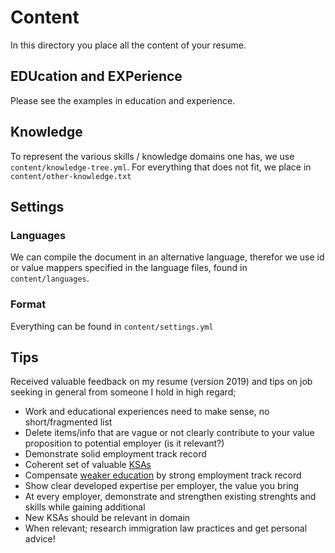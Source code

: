 # Content

In this directory you place all the content of your resume.

## EDUcation and EXPerience
Please see the examples in education and experience.

## Knowledge

To represent the various skills / knowledge domains one has,
we use `content/knowledge-tree.yml`.
For everything that does not fit,
we place in `content/other-knowledge.txt`

## Settings

### Languages
We can compile the document in an alternative language,
therefor we use id or value mappers specified in the language files,
found in `content/languages`.

### Format

Everything can be found in `content/settings.yml`

## Tips

Received valuable feedback on my resume (version 2019) and tips on job seeking in general from someone I hold in high regard;

- Work and educational experiences need to make sense, no short/fragmented list
- Delete items/info that are vague or not clearly contribute to your value proposition to potential employer (is it relevant?)
- Demonstrate solid employment track record
- Coherent set of valuable [KSAs](https://www.thebalancecareers.com/understanding-knowledge-skills-and-abilities-ksa-2275329)
- Compensate [weaker education](https://tiogatours.nl/voorpret/infotheek/onderwijs/amerika/community-college/) by strong employment track record
- Show clear developed expertise per employer, the value you bring
- At every employer, demonstrate and strengthen existing strenghts and skills while gaining additional
- New KSAs should be relevant in domain
- When relevant; research immigration law practices and get personal advice!


